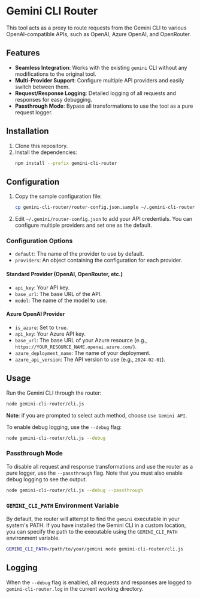 # Gemini CLI Router

This tool acts as a proxy to route requests from the Gemini CLI to various OpenAI-compatible APIs, such as OpenAI, Azure OpenAI, and OpenRouter.

## Features

- **Seamless Integration**: Works with the existing `gemini` CLI without any modifications to the original tool.
- **Multi-Provider Support**: Configure multiple API providers and easily switch between them.
- **Request/Response Logging**: Detailed logging of all requests and responses for easy debugging.
- **Passthrough Mode**: Bypass all transformations to use the tool as a pure request logger.

## Installation

1.  Clone this repository.
2.  Install the dependencies:
    ```bash
    npm install --prefix gemini-cli-router
    ```

## Configuration

1.  Copy the sample configuration file:
    ```bash
    cp gemini-cli-router/router-config.json.sample ~/.gemini-cli-router/router-config.json
    ```
2.  Edit `~/.gemini/router-config.json` to add your API credentials. You can configure multiple providers and set one as the default.

### Configuration Options

-   `default`: The name of the provider to use by default.
-   `providers`: An object containing the configuration for each provider.

#### Standard Provider (OpenAI, OpenRouter, etc.)

-   `api_key`: Your API key.
-   `base_url`: The base URL of the API.
-   `model`: The name of the model to use.

#### Azure OpenAI Provider

-   `is_azure`: Set to `true`.
-   `api_key`: Your Azure API key.
-   `base_url`: The base URL of your Azure resource (e.g., `https://YOUR_RESOURCE_NAME.openai.azure.com/`).
-   `azure_deployment_name`: The name of your deployment.
-   `azure_api_version`: The API version to use (e.g., `2024-02-01`).

## Usage

Run the Gemini CLI through the router:

```bash
node gemini-cli-router/cli.js
```

**Note**: if you are prompted to select auth method, choose `Use Gemini API`.

To enable debug logging, use the `--debug` flag:

```bash
node gemini-cli-router/cli.js --debug
```

### Passthrough Mode

To disable all request and response transformations and use the router as a pure logger, use the `--passthrough` flag. Note that you must also enable debug logging to see the output.

```bash
node gemini-cli-router/cli.js --debug --passthrough
```

### `GEMINI_CLI_PATH` Environment Variable

By default, the router will attempt to find the `gemini` executable in your system's PATH. If you have installed the Gemini CLI in a custom location, you can specify the path to the executable using the `GEMINI_CLI_PATH` environment variable.

```bash
GEMINI_CLI_PATH=/path/to/your/gemini node gemini-cli-router/cli.js
```

## Logging

When the `--debug` flag is enabled, all requests and responses are logged to `gemini-cli-router.log` in the current working directory.
